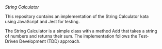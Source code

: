 *String Calculator*


This repository contains an implementation of the String Calculator kata using JavaScript and Jest for testing. 

The String Calculator is a simple class with a method Add that takes a string of numbers and returns their sum. The implementation follows the Test-Driven Development (TDD) approach.

